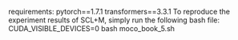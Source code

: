 requirements:
pytorch==1.7.1
transformers==3.3.1
To reproduce the experiment results of SCL+M, simply run the following bash file:
CUDA_VISIBLE_DEVICES=0 bash moco_book_5.sh
